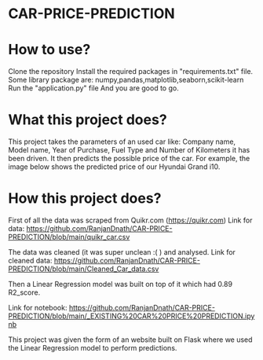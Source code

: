 # CAR-PRICE-PREDICTION

# How to use?
Clone the repository
Install the required packages in "requirements.txt" file.
Some library package are: numpy,pandas,matplotlib,seaborn,scikit-learn
Run the "application.py" file And you are good to go.

# What this project does?
This project takes the parameters of an used car like: Company name, Model name, Year of Purchase, Fuel Type and Number of Kilometers it has been driven.
It then predicts the possible price of the car. For example, the image below shows the predicted price of our Hyundai Grand i10.


# How this project does?
First of all the data was scraped from Quikr.com (https://quikr.com) 
Link for data: https://github.com/RanjanDnath/CAR-PRICE-PREDICTION/blob/main/quikr_car.csv

The data was cleaned (it was super unclean :( ) and analysed.
Link for cleaned data: https://github.com/RanjanDnath/CAR-PRICE-PREDICTION/blob/main/Cleaned_Car_data.csv

Then a Linear Regression model was built on top of it which had 0.89 R2_score.

Link for notebook: https://github.com/RanjanDnath/CAR-PRICE-PREDICTION/blob/main/_EXISTING%20CAR%20PRICE%20PREDICTION.ipynb

This project was given the form of an website built on Flask where we used the Linear Regression model to perform predictions.
